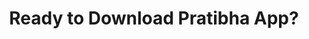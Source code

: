 ---
title: " Ready to Download Pratibha App? "
downloadAppbtn : "Download App "

image1: "/assets/images/programs/GroupQr.png"
image2: "/assets/images/programs/pratibhaimage.png"
image3: "/assets/images/programs/appImage2.png"
image4: "/assets/images/programs/AppImage3.png"

---